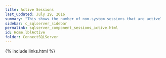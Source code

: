 ```yaml
---
title: ﻿Active Sessions
last_updated: July 29, 2016
summary: "This shows the number of non-system sessions that are actively processing in SQL Server or that are waiting on locks (blocked)."
sidebar: c_sqlserver_sidebar
permalink: sqlserver_component_sessions_active.html
id: Home.lblActive
folder: ConnectSQLServer
---
```


{% include links.html %}
